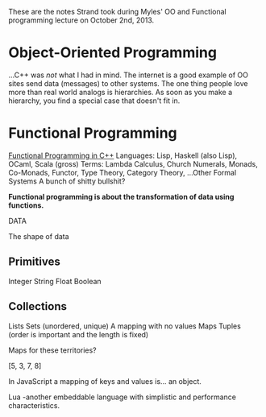 These are the notes Strand took during Myles' OO and Functional programming lecture on October 2nd, 2013.

Object-Oriented Programming
===========================

…C++ was _not_ what I had in mind.
The internet is a good example of OO sites send data (messages) to other systems.
The one thing people love more than real world analogs is hierarchies.
As soon as you make a hierarchy, you find a special case that doesn't fit in.

Functional Programming
======================
[Functional Programming in C++](http://www.altdevblogaday.com/2012/04/26/functional-programming-in-c/)
Languages: Lisp, Haskell (also Lisp), OCaml, Scala (gross)
Terms: Lambda Calculus, Church Numerals, Monads, Co-Monads, Functor, Type Theory, Category Theory, …Other Formal Systems
A bunch of shitty bullshit?

**Functional programming is about the transformation of data using functions.**

DATA

The shape of data

Primitives
-----------
Integer
String
Float
Boolean

Collections
-----------
Lists
Sets (unordered, unique) A mapping with no values
Maps
Tuples (order is important and the length is fixed)

Maps for these territories?

[5, 3, 7, 8]

In JavaScript a mapping of keys and values is… an object.

Lua -another embeddable language with simplistic and performance characteristics.
